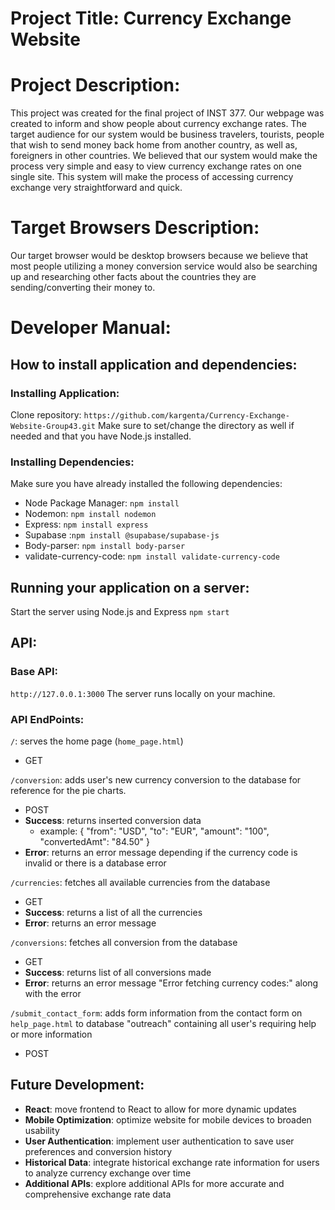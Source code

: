# Project Title: Currency Exchange Website

# Project Description:
This project was created for the final project of INST 377. Our webpage was created to inform and show people about currency exchange rates. The target audience for our system would be business travelers, tourists, people that wish to send money back home from another country, as well as, foreigners in other countries. We believed that our system would make the process very simple and easy to view currency exchange rates on one single site. This system will make the process of accessing currency exchange very straightforward and quick. 

# Target Browsers Description:
Our target browser would be desktop browsers because we believe that most people utilizing a money conversion service would also be searching up and researching other facts about the countries they are sending/converting their money to. 

# Developer Manual:
## How to install application and dependencies:
### Installing Application:
Clone repository: `https://github.com/kargenta/Currency-Exchange-Website-Group43.git`
Make sure to set/change the directory as well if needed and that you have Node.js installed.

### Installing Dependencies:
Make sure you have already installed the following dependencies:
- Node Package Manager: `npm install` 
- Nodemon: `npm install nodemon`
- Express: `npm install express`
- Supabase :`npm install @supabase/supabase-js`
- Body-parser: `npm install body-parser`
- validate-currency-code: `npm install validate-currency-code`

## Running your application on a server:
Start the server using Node.js and Express
    `npm start`

## API:

### Base API:
`http://127.0.0.1:3000`
The server runs locally on your machine. 

### API EndPoints:
`/`: serves the home page (`home_page.html`)
- GET

`/conversion`: adds user's new currency conversion to the database for reference for the pie charts.
- POST
- **Success**: returns inserted conversion data
    - example:
        {
            "from": "USD",
            "to": "EUR",
            "amount": "100",
            "convertedAmt": "84.50"
        }
- **Error**: returns an error message depending if the currency code is invalid or there is a database error

`/currencies`: fetches all available currencies from the database
- GET
- **Success**: returns a list of all the currencies
- **Error**: returns an error message

`/conversions`: fetches all conversion from the database
- GET
- **Success**: returns list of all conversions made
- **Error**: returns an error message "Error fetching currency codes:" along with the error

`/submit_contact_form`: adds form information from the contact form on `help_page.html` to database "outreach" containing all user's requiring help or more information
- POST

## Future Development:
- **React**: move frontend to React to allow for more dynamic updates
- **Mobile Optimization**: optimize website for mobile devices to broaden usability
- **User Authentication**: implement user authentication to save user preferences and conversion history
- **Historical Data**: integrate historical exchange rate information for users to analyze currency exchange over time
- **Additional APIs**: explore additional APIs for more accurate and comprehensive exchange rate data